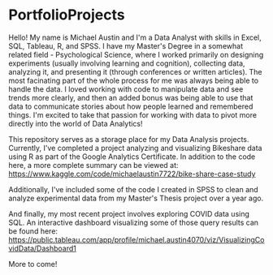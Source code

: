 # PortfolioProjects

Hello! My name is Michael Austin and I'm a Data Analyst with skills in Excel, SQL, Tableau, R, and SPSS. I have my Master's Degree in a somewhat related field - Psychological Science, where I worked primarily on designing experiments (usually involving learning and cognition), collecting data, analyzing it, and presenting it (through conferences or written articles). The most facinating part of the whole process for me was always being able to handle the data. I loved working with code to manipulate data and see trends more clearly, and then an added bonus was being able to use that data to communicate stories about how people learned and remembered things. I'm excited to take that passion for working with data to pivot more directly into the world of Data Analytics!

This repository serves as a storage place for my Data Analysis projects. Currently, I've completed a project analyzing and visualizing Bikeshare data using R as part of the Google Analytics Certificate. In addition to the code here, a more complete summary can be viewed at: 
https://www.kaggle.com/code/michaelaustin7722/bike-share-case-study

Additionally, I've included some of the code I created in SPSS to clean and analyze experimental data from my Master's Thesis project over a year ago.

And finally, my most recent project involves exploring COVID data using SQL. An interactive dashboard visualizing some of those query results can be found here: https://public.tableau.com/app/profile/michael.austin4070/viz/VisualizingCovidData/Dashboard1

More to come!
